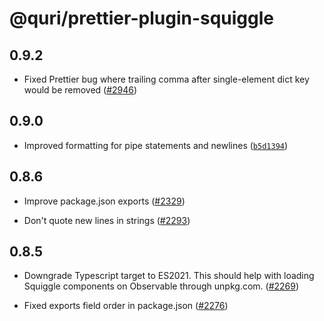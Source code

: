 # @quri/prettier-plugin-squiggle

## 0.9.2

- Fixed Prettier bug where trailing comma after single-element dict key would be removed ([#2946](https://github.com/quantified-uncertainty/squiggle/pull/2946))

## 0.9.0

- Improved formatting for pipe statements and newlines ([`b5d1394`](https://github.com/quantified-uncertainty/squiggle/commit/b5d139465c72a742b0ac319068d4acc1d7ab0e4d))

## 0.8.6

- Improve package.json exports ([#2329](https://github.com/quantified-uncertainty/squiggle/pull/2329))

- Don't quote new lines in strings ([#2293](https://github.com/quantified-uncertainty/squiggle/pull/2293))

## 0.8.5

- Downgrade Typescript target to ES2021. This should help with loading Squiggle components on Observable through unpkg.com. ([#2269](https://github.com/quantified-uncertainty/squiggle/pull/2269))

- Fixed exports field order in package.json ([#2276](https://github.com/quantified-uncertainty/squiggle/pull/2276))

